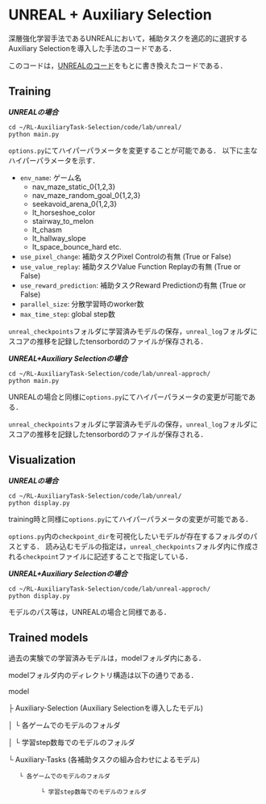 # UNREAL + Auxiliary Selection
深層強化学習手法であるUNREALにおいて，補助タスクを適応的に選択するAuxiliary Selectionを導入した手法のコードである．

このコードは，[UNREALのコード](https://github.com/miyosuda/unreal)をもとに書き換えたコードである．

## Training

***UNREALの場合***

```
cd ~/RL-AuxiliaryTask-Selection/code/lab/unreal/
python main.py
```

``options.py``にてハイパーパラメータを変更することが可能である．
以下に主なハイパーパラメータを示す．

- ``env_name``: ゲーム名
  - nav_maze_static_0{1,2,3}
  - nav_maze_random_goal_0{1,2,3}
  - seekavoid_arena_0{1,2,3}
  - lt_horseshoe_color
  - stairway_to_melon
  - lt_chasm
  - lt_hallway_slope
  - lt_space_bounce_hard etc.
- ``use_pixel_change``: 補助タスクPixel Controlの有無 (True or False)
- ``use_value_replay``: 補助タスクValue Function Replayの有無 (True or False)
- ``use_reward_prediction``: 補助タスクReward Predictionの有無 (True or False)
- ``parallel_size``: 分散学習時のworker数
- ``max_time_step``: global step数

``unreal_checkpoints``フォルダに学習済みモデルの保存，``unreal_log``フォルダにスコアの推移を記録したtensorbordのファイルが保存される．

***UNREAL+Auxiliary Selectionの場合***

```
cd ~/RL-AuxiliaryTask-Selection/code/lab/unreal-approch/
python main.py
```

UNREALの場合と同様に``options.py``にてハイパーパラメータの変更が可能である．

``unreal_checkpoints``フォルダに学習済みモデルの保存，``unreal_log``フォルダにスコアの推移を記録したtensorbordのファイルが保存される．

## Visualization

***UNREALの場合***

```
cd ~/RL-AuxiliaryTask-Selection/code/lab/unreal/
python display.py
```

training時と同様に``options.py``にてハイパーパラメータの変更が可能である．

``options.py``内の``checkpoint_dir``を可視化したいモデルが存在するフォルダのパスとする．
読み込むモデルの指定は，``unreal_checkpoints``フォルダ内に作成される``checkpoint``ファイルに記述することで指定している．

***UNREAL+Auxiliary Selectionの場合***
```
cd ~/RL-AuxiliaryTask-Selection/code/lab/unreal-approch/
python display.py
```

モデルのパス等は，UNREALの場合と同様である．

## Trained models

過去の実験での学習済みモデルは，modelフォルダ内にある．

modelフォルダ内のディレクトリ構造は以下の通りである．

model

  ├ Auxiliary-Selection (Auxiliary Selectionを導入したモデル)
  
  │    └ 各ゲームでのモデルのフォルダ
  
  │          └ 学習step数毎でのモデルのフォルダ
  
  └ Auxiliary-Tasks (各補助タスクの組み合わせによるモデル)
  
       └ 各ゲームでのモデルのフォルダ
  
             └ 学習step数毎でのモデルのフォルダ
